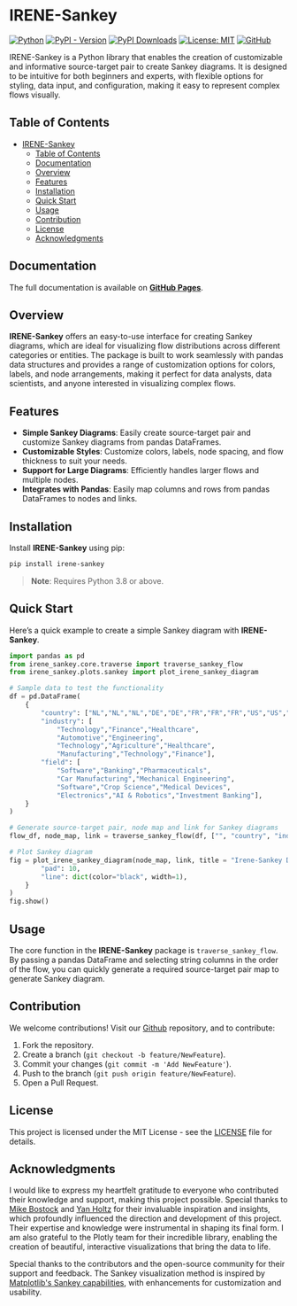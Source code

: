 # IRENE-Sankey  

[![Python](https://img.shields.io/badge/Python-3.8%2B-darkcyan)](https://pypi.org/project/irene-sankey/)
[![PyPI - Version](https://img.shields.io/pypi/v/irene-sankey?label=PyPI%20Version&color=green)](https://pypi.org/project/irene-sankey/)
[![PyPI Downloads](https://static.pepy.tech/badge/irene-sankey)](https://pepy.tech/projects/irene-sankey)
[![License: MIT](https://img.shields.io/badge/License-MIT-orange.svg)](https://github.com/fox-techniques/irene-sankey/blob/main/LICENSE)
[![GitHub](https://img.shields.io/badge/GitHub-irene--sankey-181717?logo=github)](https://github.com/fox-techniques/irene-sankey)

 IRENE-Sankey is a Python library that enables the creation of customizable and informative source-target pair to create Sankey diagrams. It is designed to be intuitive for both beginners and experts, with flexible options for styling, data input, and configuration, making it easy to represent complex flows visually.

## Table of Contents

- [IRENE-Sankey](#irene-sankey)
  - [Table of Contents](#table-of-contents)
  - [Documentation](#documentation)
  - [Overview](#overview)
  - [Features](#features)
  - [Installation](#installation)
  - [Quick Start](#quick-start)
  - [Usage](#usage)
  - [Contribution](#contribution)
  - [License](#license)
  - [Acknowledgments](#acknowledgments)

## Documentation

The full documentation is available on **[GitHub Pages](https://fox-techniques.github.io/irene-sankey/)**.

## Overview

**IRENE-Sankey** offers an easy-to-use interface for creating Sankey diagrams, which are ideal for visualizing flow distributions across different categories or entities. The package is built to work seamlessly with pandas data structures and provides a range of customization options for colors, labels, and node arrangements, making it perfect for data analysts, data scientists, and anyone interested in visualizing complex flows.


## Features

- **Simple Sankey Diagrams**: Easily create source-target pair and customize Sankey diagrams from pandas DataFrames.
- **Customizable Styles**: Customize colors, labels, node spacing, and flow thickness to suit your needs.
- **Support for Large Diagrams**: Efficiently handles larger flows and multiple nodes.
- **Integrates with Pandas**: Easily map columns and rows from pandas DataFrames to nodes and links.


## Installation

Install **IRENE-Sankey** using pip:

```bash
pip install irene-sankey
```

> **Note**: Requires Python 3.8 or above.


## Quick Start

Here’s a quick example to create a simple Sankey diagram with **IRENE-Sankey**.

```python
import pandas as pd
from irene_sankey.core.traverse import traverse_sankey_flow
from irene_sankey.plots.sankey import plot_irene_sankey_diagram

# Sample data to test the functionality
df = pd.DataFrame(
    {
        "country": ["NL","NL","NL","DE","DE","FR","FR","FR","US","US","US"],
        "industry": [
            "Technology","Finance","Healthcare",
            "Automotive","Engineering",
            "Technology","Agriculture","Healthcare",
            "Manufacturing","Technology","Finance"],
        "field": [
            "Software","Banking","Pharmaceuticals",
            "Car Manufacturing","Mechanical Engineering",
            "Software","Crop Science","Medical Devices",
            "Electronics","AI & Robotics","Investment Banking"],
    }
)

# Generate source-target pair, node map and link for Sankey diagrams
flow_df, node_map, link = traverse_sankey_flow(df, ["", "country", "industry", "field"])

# Plot Sankey diagram 
fig = plot_irene_sankey_diagram(node_map, link, title = "Irene-Sankey Demo", node_config={
        "pad": 10,
        "line": dict(color="black", width=1),
    }
)
fig.show()
```

## Usage

The core function in the **IRENE-Sankey** package is `traverse_sankey_flow`. By passing a pandas DataFrame and selecting string columns in the order of the flow, you can quickly generate a required source-target pair map to generate Sankey diagram.


## Contribution

We welcome contributions! Visit our [Github](https://github.com/fox-techniques/irene-sankey) repository, and to contribute:

1. Fork the repository.
2. Create a branch (`git checkout -b feature/NewFeature`).
3. Commit your changes (`git commit -m 'Add NewFeature'`).
4. Push to the branch (`git push origin feature/NewFeature`).
5. Open a Pull Request.


## License

This project is licensed under the MIT License - see the [LICENSE](https://github.com/fox-techniques/irene-sankey/blob/main/LICENSE) file for details.


## Acknowledgments

I would like to express my heartfelt gratitude to everyone who contributed their knowledge and support, making this project possible. Special thanks to [Mike Bostock](https://observablehq.com/@mbostock) and [Yan Holtz](https://www.yan-holtz.com/) for their invaluable inspiration and insights, which profoundly influenced the direction and development of this project. Their expertise and knowledge were instrumental in shaping its final form. I am also grateful to the Plotly team for their incredible library, enabling the creation of beautiful, interactive visualizations that bring the data to life.

Special thanks to the contributors and the open-source community for their support and feedback. The Sankey visualization method is inspired by [Matplotlib's Sankey capabilities](https://matplotlib.org/stable/gallery/specialty_plots/sankey_basics.html), with enhancements for customization and usability.
